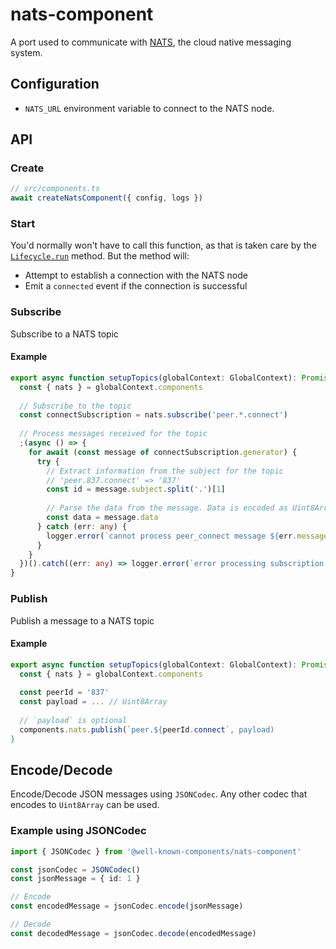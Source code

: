 # nats-component

A port used to communicate with [NATS](https://nats.io/), the cloud native messaging system.

## Configuration

-  `NATS_URL` environment variable to connect to the NATS node.

## API

### Create

```typescript
// src/components.ts
await createNatsComponent({ config, logs })
```

### Start

You'd normally won't have to call this function, as that is taken care by the [`Lifecycle.run`](https://github.com/well-known-components/interfaces) method. But the method will:

- Attempt to establish a connection with the NATS node
- Emit a `connected` event if the connection is successful

### Subscribe

Subscribe to a NATS topic

#### Example

```typescript
export async function setupTopics(globalContext: GlobalContext): Promise<void> {
  const { nats } = globalContext.components
  
  // Subscribe to the topic
  const connectSubscription = nats.subscribe('peer.*.connect')
  
  // Process messages received for the topic
  ;(async () => {
    for await (const message of connectSubscription.generator) {
      try {
        // Extract information from the subject for the topic
        // 'peer.837.connect' => '837'
        const id = message.subject.split('.')[1]
        
        // Parse the data from the message. Data is encoded as Uint8Array
        const data = message.data
      } catch (err: any) {
        logger.error(`cannot process peer_connect message ${err.message}`)
      }
    }
  })().catch((err: any) => logger.error(`error processing subscription message; ${err.message}`))
}
```

### Publish

Publish a message to a NATS topic

#### Example

```typescript
export async function setupTopics(globalContext: GlobalContext): Promise<void> {
  const { nats } = globalContext.components
  
  const peerId = '837'
  const payload = ... // Uint8Array
  
  // `payload` is optional
  components.nats.publish(`peer.${peerId.connect`, payload)
}
```

## Encode/Decode

Encode/Decode JSON messages using `JSONCodec`. Any other codec that encodes to `Uint8Array` can be used.

### Example using JSONCodec

```typescript
import { JSONCodec } from '@well-known-components/nats-component'

const jsonCodec = JSONCodec()
const jsonMessage = { id: 1 }

// Encode
const encodedMessage = jsonCodec.encode(jsonMessage)

// Decode
const decodedMessage = jsonCodec.decode(encodedMessage)
```
